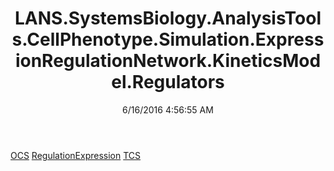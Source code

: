 ﻿---
title: LANS.SystemsBiology.AnalysisTools.CellPhenotype.Simulation.ExpressionRegulationNetwork.KineticsModel.Regulators
date: 6/16/2016 4:56:55 AM
---

[OCS](T-LANS.SystemsBiology.AnalysisTools.CellPhenotype.Simulation.ExpressionRegulationNetwork.KineticsModel.Regulators.OCS.html)
[RegulationExpression](T-LANS.SystemsBiology.AnalysisTools.CellPhenotype.Simulation.ExpressionRegulationNetwork.KineticsModel.Regulators.RegulationExpression.html)
[TCS](T-LANS.SystemsBiology.AnalysisTools.CellPhenotype.Simulation.ExpressionRegulationNetwork.KineticsModel.Regulators.TCS.html)
